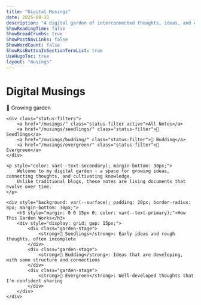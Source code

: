 ```yaml
---
title: "Digital Musings"
date: 2025-08-31
description: "A digital garden of interconnected thoughts, ideas, and evolving knowledge"
ShowReadingTime: false
ShowBreadCrumbs: true
ShowPostNavLinks: false
ShowWordCount: false
ShowRssButtonInSectionTermList: true
UseHugoToc: true
layout: "musings"
---
```


<div class="content-section">
    <div class="section-header">
        <h1 class="section-title">Digital Musings</h1>
        <span class="section-count">🌱 Growing garden</span>
    </div>
    
    <div class="status-filters">
        <a href="/musings/" class="status-filter active">All Notes</a>
        <a href="/musings/seedlings/" class="status-filter">🌱 Seedlings</a>
        <a href="/musings/budding/" class="status-filter">🌿 Budding</a>
        <a href="/musings/evergreen/" class="status-filter">🌲 Evergreen</a>
    </div>
    
    <p style="color: var(--text-secondary); margin-bottom: 30px;">
        Welcome to my digital garden - a space for growing ideas, connecting thoughts, and cultivating knowledge. 
        Unlike traditional blogs, these notes are living documents that evolve over time.
    </p>
    
    <div style="background: var(--surface); padding: 20px; border-radius: 8px; margin-bottom: 30px;">
        <h3 style="margin: 0 0 15px 0; color: var(--text-primary);">How This Garden Works</h3>
        <div style="display: grid; gap: 15px;">
            <div class="garden-stage">
                <strong>🌱 Seedlings</strong>: Early ideas and rough thoughts, often incomplete
            </div>
            <div class="garden-stage">
                <strong>🌿 Budding</strong>: Ideas that are developing, with some structure and connections
            </div>
            <div class="garden-stage">
                <strong>🌲 Evergreen</strong>: Well-developed thoughts that I'm confident sharing
            </div>
        </div>
    </div>
</div>